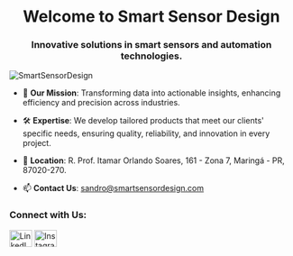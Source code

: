 <h1 align="center">Welcome to Smart Sensor Design</h1>
<h3 align="center">Innovative solutions in smart sensors and automation technologies.</h3>

<p align="left"> <img src="https://komarev.com/ghpvc/?username=Smart-Sensor-Design&label=Profile%20views&color=0e75b6&style=flat" alt="SmartSensorDesign" /> </p>

- 🌟 **Our Mission**: Transforming data into actionable insights, enhancing efficiency and precision across industries.
- 🛠 **Expertise**: We develop tailored products that meet our clients' specific needs, ensuring quality, reliability, and innovation in every project.

- 📍 **Location**: R. Prof. Itamar Orlando Soares, 161 - Zona 7, Maringá - PR, 87020-270.
- 📫 **Contact Us**: sandro@smartsensordesign.com

<h3 align="left">Connect with Us:</h3>
<p align="left">
<a href="https://www.linkedin.com/company/smartsensordesign/" target="blank"><img align="center" src="https://raw.githubusercontent.com/rahuldkjain/github-profile-readme-generator/master/src/images/icons/Social/linked-in-alt.svg" alt="LinkedIn" height="30" width="40" /></a>
<a href="https://www.instagram.com/smartsensordesign/" target="blank"><img align="center" src="https://raw.githubusercontent.com/rahuldkjain/github-profile-readme-generator/master/src/images/icons/Social/instagram.svg" alt="Instagram" height="30" width="40" /></a>
</p>
